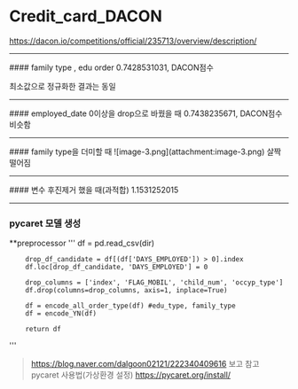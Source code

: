 # Credit_card_DACON
https://dacon.io/competitions/official/235713/overview/description/

<hr>
#### family type , edu order
0.7428531031, DACON점수

최소값으로 정규화한 결과는 동일 
<hr>
#### employed_date 0이상을 drop으로 바꿨을 때 
0.7438235671, DACON점수
비슷함
<hr>
#### family type을 더미할 때 
![image-3.png](attachment:image-3.png)
살짝 떨어짐
<hr>
#### 변수 후진제거 했을 때(과적합)
1.1531252015	

<hr>

### pycaret 모델 생성 
**preprocessor 
'''
        df = pd.read_csv(dir)

        drop_df_candidate = df[(df['DAYS_EMPLOYED']) > 0].index
        df.loc[drop_df_candidate, 'DAYS_EMPLOYED'] = 0

        drop_columns = ['index', 'FLAG_MOBIL', 'child_num', 'occyp_type']
        df.drop(columns=drop_columns, axis=1, inplace=True)

        df = encode_all_order_type(df) #edu_type, family_type
        df = encode_YN(df)

        return df
'''

> https://blog.naver.com/dalgoon02121/222340409616 보고 참고
> pycaret 사용법(가상환경 설정) https://pycaret.org/install/


